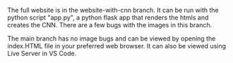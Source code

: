 
The full website is in the website-with-cnn branch. It can be run with the python script "app.py", a python
flask app that renders the htmls and creates the CNN. There are a few bugs with the images in this branch.

The main branch has no image bugs and can be viewed by opening the index.HTML file in your preferred web
browser. It can also be viewed using Live Server in VS Code.

